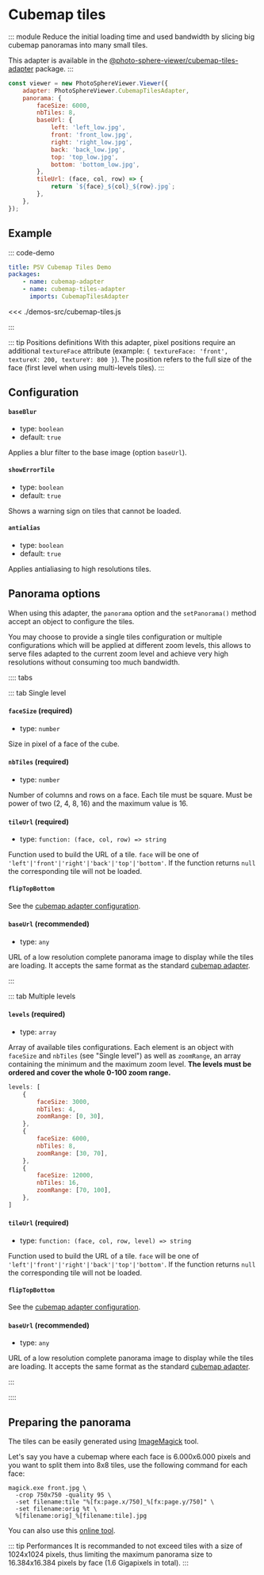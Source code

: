 # Cubemap tiles

<Badges module="cubemap-tiles-adapter"/>

::: module
Reduce the initial loading time and used bandwidth by slicing big cubemap panoramas into many small tiles.

This adapter is available in the [@photo-sphere-viewer/cubemap-tiles-adapter](https://www.npmjs.com/package/@photo-sphere-viewer/cubemap-tiles-adapter) package.
:::

```js
const viewer = new PhotoSphereViewer.Viewer({
    adapter: PhotoSphereViewer.CubemapTilesAdapter,
    panorama: {
        faceSize: 6000,
        nbTiles: 8,
        baseUrl: {
            left: 'left_low.jpg',
            front: 'front_low.jpg',
            right: 'right_low.jpg',
            back: 'back_low.jpg',
            top: 'top_low.jpg',
            bottom: 'bottom_low.jpg',
        },
        tileUrl: (face, col, row) => {
            return `${face}_${col}_${row}.jpg`;
        },
    },
});
```

## Example

::: code-demo

```yaml
title: PSV Cubemap Tiles Demo
packages:
    - name: cubemap-adapter
    - name: cubemap-tiles-adapter
      imports: CubemapTilesAdapter
```

<<< ./demos-src/cubemap-tiles.js

:::

::: tip Positions definitions
With this adapter, pixel positions require an additional `textureFace` attribute (example: `{ textureFace: 'front', textureX: 200, textureY: 800 }`). The position refers to the full size of the face (first level when using multi-levels tiles).
:::

## Configuration

#### `baseBlur`

-   type: `boolean`
-   default: `true`

Applies a blur filter to the base image (option `baseUrl`).

#### `showErrorTile`

-   type: `boolean`
-   default: `true`

Shows a warning sign on tiles that cannot be loaded.

#### `antialias`

-   type: `boolean`
-   default: `true`

Applies antialiasing to high resolutions tiles.

## Panorama options

When using this adapter, the `panorama` option and the `setPanorama()` method accept an object to configure the tiles.

You may choose to provide a single tiles configuration or multiple configurations which will be applied at different zoom levels, this allows to serve files adapted to the current zoom level and achieve very high resolutions without consuming too much bandwidth.

:::: tabs

::: tab Single level

#### `faceSize` (required)

-   type: `number`

Size in pixel of a face of the cube.

#### `nbTiles` (required)

-   type: `number`

Number of columns and rows on a face. Each tile must be square. Must be power of two (2, 4, 8, 16) and the maximum value is 16.

#### `tileUrl` (required)

-   type: `function: (face, col, row) => string`

Function used to build the URL of a tile. `face` will be one of `'left'|'front'|'right'|'back'|'top'|'bottom'`.
If the function returns `null` the corresponding tile will not be loaded.

#### `flipTopBottom`

See the [cubemap adapter configuration](./cubemap.md#panorama-options).

#### `baseUrl` (recommended)

-   type: `any`

URL of a low resolution complete panorama image to display while the tiles are loading. It accepts the same format as the standard [cubemap adapter](./cubemap.md#panorama-options).

:::

::: tab Multiple levels

#### `levels` (required)

-   type: `array`

Array of available tiles configurations. Each element is an object with `faceSize` and `nbTiles` (see "Single level") as well as `zoomRange`, an array containing the minimum and the maximum zoom level. **The levels must be ordered and cover the whole 0-100 zoom range.**

```js
levels: [
    {
        faceSize: 3000,
        nbTiles: 4,
        zoomRange: [0, 30],
    },
    {
        faceSize: 6000,
        nbTiles: 8,
        zoomRange: [30, 70],
    },
    {
        faceSize: 12000,
        nbTiles: 16,
        zoomRange: [70, 100],
    },
]
```

#### `tileUrl` (required)

-   type: `function: (face, col, row, level) => string`

Function used to build the URL of a tile. `face` will be one of `'left'|'front'|'right'|'back'|'top'|'bottom'`.
If the function returns `null` the corresponding tile will not be loaded.

#### `flipTopBottom`

See the [cubemap adapter configuration](./cubemap.md#panorama-options).

#### `baseUrl` (recommended)

-   type: `any`

URL of a low resolution complete panorama image to display while the tiles are loading. It accepts the same format as the standard [cubemap adapter](./cubemap.md#panorama-options).

:::

::::

## Preparing the panorama

The tiles can be easily generated using [ImageMagick](https://imagemagick.org) tool.

Let's say you have a cubemap where each face is 6.000x6.000 pixels and you want to split them into 8x8 tiles, use the following command for each face:

```
magick.exe front.jpg \
  -crop 750x750 -quality 95 \
  -set filename:tile "%[fx:page.x/750]_%[fx:page.y/750]" \
  -set filename:orig %t \
  %[filename:orig]_%[filename:tile].jpg
```

You can also use this [online tool](https://pinetools.com/split-image).

::: tip Performances
It is recommanded to not exceed tiles with a size of 1024x1024 pixels, thus limiting the maximum panorama size to 16.384x16.384 pixels by face (1.6 Gigapixels in total).
:::
